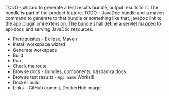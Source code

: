 TODO - Wizard to generate a test results bundle, output results to it. The bundle is part of the product feature.
TODO - JavaDoc bundle and a maven command to generate to that bundle or something like that, javadoc link to the app plugin.xml extension. The bundle shall define a servlet mapped to api-docs and serving JavaDoc resources. 

* Prerequisites - Eclipse, Maven
* Install workspace wizard
* Generate workspace
* Build
* Run
* Check the route
* Browse docs - bundles, components, nasdanika docs.
* Browse test results - ``App name`` Works!!!
* Docker build
* Links - GitHub commit, DockerHub image.
